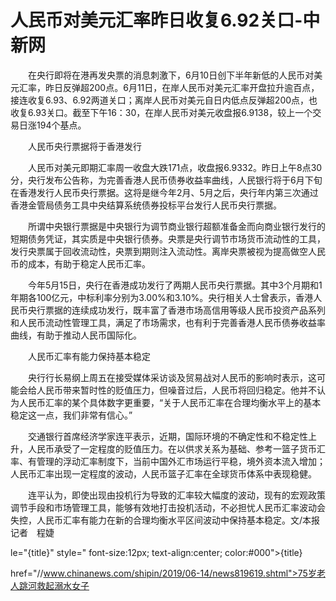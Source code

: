 # 人民币对美元汇率昨日收复6.92关口-中新网

　　在央行即将在港再发央票的消息刺激下，6月10日创下半年新低的人民币对美元汇率，昨日反弹超200点。6月11日，在岸人民币对美元汇率开盘拉升逾百点，接连收复6.93、6.92两道关口；离岸人民币对美元自日内低点反弹超200点，也收复6.93关口。截至下午16：30，在岸人民币对美元收盘报6.9138，较上一个交易日涨194个基点。

　　人民币央行票据将于香港发行

　　人民币对美元即期汇率周一收盘大跌171点，收盘报6.9332。昨日上午8点30分，央行发布公告称，为完善香港人民币债券收益率曲线，人民银行将于6月下旬在香港发行人民币央行票据。这将是继今年2月、5月之后，央行年内第三次通过香港金管局债务工具中央结算系统债券投标平台发行人民币央行票据。

　　所谓中央银行票据是中央银行为调节商业银行超额准备金而向商业银行发行的短期债务凭证，其实质是中央银行债券。央票是央行调节市场货币流动性的工具，发行央票属于回收流动性，央票到期则注入流动性。离岸央票被视为提高做空人民币的成本，有助于稳定人民币汇率。

　　今年5月15日，央行在香港成功发行了两期人民币央行票据。其中3个月期和1年期各100亿元，中标利率分别为3.00%和3.10%。央行相关人士曾表示，香港人民币央行票据的连续成功发行，既丰富了香港市场高信用等级人民币投资产品系列和人民币流动性管理工具，满足了市场需求，也有利于完善香港人民币债券收益率曲线，有助于推动人民币国际化。

　　人民币汇率有能力保持基本稳定

　　央行行长易纲上周五在接受媒体采访谈及贸易战对人民币的影响时表示，这可能会给人民币带来暂时性的贬值压力，但噪音过后，人民币将回归稳定。他并不认为人民币汇率的某个具体数字更重要，“关于人民币汇率在合理均衡水平上的基本稳定这一点，我们非常有信心。”

　　交通银行首席经济学家连平表示，近期，国际环境的不确定性和不稳定性上升，人民币承受了一定程度的贬值压力。在以供求关系为基础、参考一篮子货币汇率、有管理的浮动汇率制度下，当前中国外汇市场运行平稳，境外资本流入增加；人民币汇率出现一定程度的波动，人民币篮子汇率在全球货币体系中表现稳健。

　　连平认为，即使出现由投机行为导致的汇率较大幅度的波动，现有的宏观政策调节手段和市场管理工具，能够有效地打击投机活动，不必担忧人民币汇率波动会失控，人民币汇率有能力在新的合理均衡水平区间波动中保持基本稳定。文/本报记者　程婕

le="{title}" style=" font-size:12px; text-align:center; color:#000">{title}

href="//www.chinanews.com/shipin/2019/06-14/news819619.shtml">75岁老人跳河救起溺水女子
